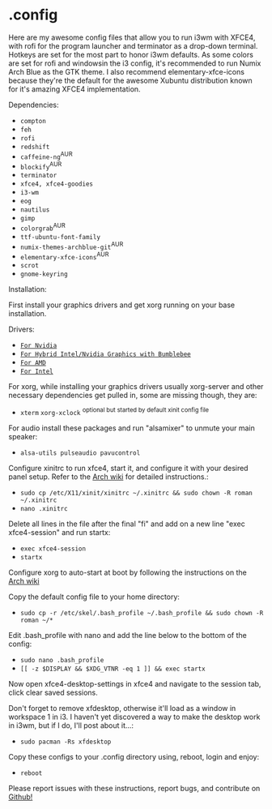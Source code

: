 # .config

Here are my awesome config files that allow you to run i3wm with XFCE4, with rofi for the program launcher and terminator as a drop-down terminal. Hotkeys are set for the most part to honor i3wm defaults. As some colors are set for rofi and windowsin  the i3 config, it's recommended to run Numix Arch Blue as the GTK theme. I also recommend elementary-xfce-icons because they're the default for the awesome Xubuntu distribution known for it's amazing XFCE4 implementation.

Dependencies:

* `compton`
* `feh`
* `rofi`
* `redshift`
* `caffeine-ng`<sup>AUR</sup>
* `blockify`<sup>AUR</sup>
* `terminator`
* `xfce4, xfce4-goodies`
* `i3-wm`
* `eog`
* `nautilus`
* `gimp`
* `colorgrab`<sup>AUR</sup>
* `ttf-ubuntu-font-family`
* `numix-themes-archblue-git`<sup>AUR</sup>
* `elementary-xfce-icons`<sup>AUR</sup>
* `scrot`
* `gnome-keyring`

Installation:

First install your graphics drivers and get xorg running on your base installation.

Drivers:

* [`For Nvidia`](https://wiki.archlinux.org/index.php/NVIDIA)
* [`For Hybrid Intel/Nvidia Graphics with Bumblebee`](https://wiki.archlinux.org/index.php/Bumblebee)
* [`For AMD`](https://wiki.archlinux.org/index.php/ATI)
* [`For Intel`](https://wiki.archlinux.org/index.php/Intel_graphics)

For xorg, while installing your graphics drivers usually xorg-server and other necessary dependencies get pulled in, some are missing though, they are:

* `xterm` `xorg-xclock` <sup>optional but started by default xinit config file</sup>

For audio install these packages and run "alsamixer" to unmute your main speaker:

* `alsa-utils pulseaudio pavucontrol`

Configure xinitrc to run xfce4, start it, and configure it with your desired panel setup. Refer to the [Arch wiki](https://wiki.archlinux.org/index.php/Xinitrc) for detailed instructions.:

* `sudo cp /etc/X11/xinit/xinitrc ~/.xinitrc && sudo chown -R roman ~/.xinitrc`
* `nano .xinitrc`

Delete all lines in the file after the final "fi" and add on a new line "exec xfce4-session" and run startx:

* `exec xfce4-session`
* `startx`

Configure xorg to auto-start at boot by following the instructions on the [Arch wiki](https://wiki.archlinux.org/index.php/Xinitrc#Autostart_X_at_login)

Copy the default config file to your home directory:

* `sudo cp -r /etc/skel/.bash_profile ~/.bash_profile && sudo chown -R roman ~/*`
 
Edit .bash_profile with nano and add the line below to the bottom of the config:

* `sudo nano .bash_profile`
* `[[ -z $DISPLAY && $XDG_VTNR -eq 1 ]] && exec startx`
 
Now open xfce4-desktop-settings in xfce4 and navigate to the session tab, click clear saved sessions.

Don't forget to remove xfdesktop, otherwise it'll load as a window in workspace 1 in i3. I haven't yet discovered a way to make the desktop work in i3wm, but if I do, I'll post about it...:

* `sudo pacman -Rs xfdesktop`

Copy these configs to your .config directory using, reboot, login and enjoy:

* `reboot`

Please report issues with these instructions, report bugs, and contribute on [Github!](https://github.com/RomanSC/.config)
